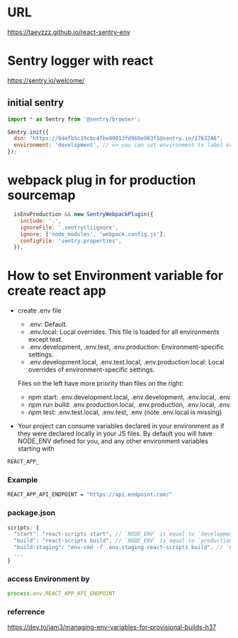 # URL
https://taeyzzz.github.io/react-sentry-env

# Sentry logger with react

https://sentry.io/welcome/

## initial sentry

```javascript
import * as Sentry from '@sentry/browser';

Sentry.init({
  dsn: "https://6defb5c19cbc4fbe80013fd960e983f1@sentry.io/1763246",
  environment: 'development', // => you can set environment to label error
});

```
# webpack plug in for production sourcemap
```javascript
  isEnvProduction && new SentryWebpackPlugin({
    include: '.',
    ignoreFile: '.sentrycliignore',
    ignore: ['node_modules', 'webpack.config.js'],
    configFile: 'sentry.properties',
  }),
```

# How to set Environment variable for create react app
- create .env file
  - .env: Default.
  - .env.local: Local overrides. This file is loaded for all environments except test.
  - .env.development, .env.test, .env.production: Environment-specific settings.
  - .env.development.local, .env.test.local, .env.production.local: Local overrides of environment-specific settings.


  Files on the left have more priority than files on the right:
  - npm start: .env.development.local, .env.development, .env.local, .env
  - npm run build: .env.production.local, .env.production, .env.local, .env
  - npm test: .env.test.local, .env.test, .env (note .env.local is missing)

- Your project can consume variables declared in your environment as if they were declared locally in your JS files. By default you will have NODE_ENV defined for you, and any other environment variables starting with

```javascript
REACT_APP_
```

### Example
```bash
REACT_APP_API_ENDPOINT = "https://api.endpoint.com/"
```

### package.json
```javascript
scripts: {
  "start": "react-scripts start", // `NODE_ENV` is equal to `development`.
  "build": "react-scripts build", // `NODE_ENV` is equal to `production`.
  "build:staging": "env-cmd -f .env.staging react-scripts build", // `NODE_ENV` is equal to `staging`.
  ...
}
```
### access Environment by
```javascript
process.env.REACT_APP_API_ENDPOINT
```

### referrence
https://dev.to/jam3/managing-env-variables-for-provisional-builds-h37
